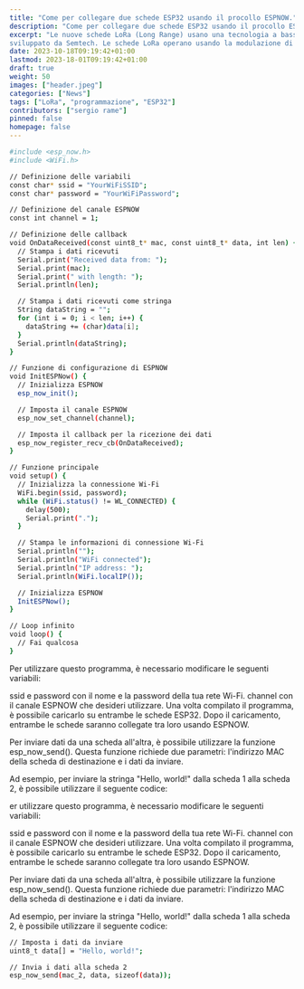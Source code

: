```yaml
---
title: "Come per collegare due schede ESP32 usando il procollo ESPNOW."
description: "Come per collegare due schede ESP32 usando il procollo ESPNOW."
excerpt: "Le nuove schede LoRa (Long Range) usano una tecnologia a bassa potenza wide area network (LPWAN)
sviluppato da Semtech. Le schede LoRa operano usando la modulazione di frequenza (FM) piuttosto che la modulazione di ampiezza..."
date: 2023-10-18T09:19:42+01:00
lastmod: 2023-18-01T09:19:42+01:00
draft: true
weight: 50
images: ["header.jpeg"]
categories: ["News"]
tags: ["LoRa", "programmazione", "ESP32"]
contributors: ["sergio rame"]
pinned: false
homepage: false
---
```





```bash
#include <esp_now.h>
#include <WiFi.h>

// Definizione delle variabili
const char* ssid = "YourWiFiSSID";
const char* password = "YourWiFiPassword";

// Definizione del canale ESPNOW
const int channel = 1;

// Definizione delle callback
void OnDataReceived(const uint8_t* mac, const uint8_t* data, int len) {
  // Stampa i dati ricevuti
  Serial.print("Received data from: ");
  Serial.print(mac);
  Serial.print(" with length: ");
  Serial.println(len);

  // Stampa i dati ricevuti come stringa
  String dataString = "";
  for (int i = 0; i < len; i++) {
    dataString += (char)data[i];
  }
  Serial.println(dataString);
}

// Funzione di configurazione di ESPNOW
void InitESPNow() {
  // Inizializza ESPNOW
  esp_now_init();

  // Imposta il canale ESPNOW
  esp_now_set_channel(channel);

  // Imposta il callback per la ricezione dei dati
  esp_now_register_recv_cb(OnDataReceived);
}

// Funzione principale
void setup() {
  // Inizializza la connessione Wi-Fi
  WiFi.begin(ssid, password);
  while (WiFi.status() != WL_CONNECTED) {
    delay(500);
    Serial.print(".");
  }

  // Stampa le informazioni di connessione Wi-Fi
  Serial.println("");
  Serial.println("WiFi connected");
  Serial.println("IP address: ");
  Serial.println(WiFi.localIP());

  // Inizializza ESPNOW
  InitESPNow();
}

// Loop infinito
void loop() {
  // Fai qualcosa
}
```



Per utilizzare questo programma, è necessario modificare le seguenti variabili:

ssid e password con il nome e la password della tua rete Wi-Fi.
channel con il canale ESPNOW che desideri utilizzare.
Una volta compilato il programma, è possibile caricarlo su entrambe le schede ESP32. Dopo il caricamento, entrambe le schede saranno collegate tra loro usando ESPNOW.

Per inviare dati da una scheda all'altra, è possibile utilizzare la funzione esp_now_send(). Questa funzione richiede due parametri: l'indirizzo MAC della scheda di destinazione e i dati da inviare.

Ad esempio, per inviare la stringa "Hello, world!" dalla scheda 1 alla scheda 2, è possibile utilizzare il seguente codice:


er utilizzare questo programma, è necessario modificare le seguenti variabili:

ssid e password con il nome e la password della tua rete Wi-Fi.
channel con il canale ESPNOW che desideri utilizzare.
Una volta compilato il programma, è possibile caricarlo su entrambe le schede ESP32. Dopo il caricamento, entrambe le schede saranno collegate tra loro usando ESPNOW.

Per inviare dati da una scheda all'altra, è possibile utilizzare la funzione esp_now_send(). Questa funzione richiede due parametri: l'indirizzo MAC della scheda di destinazione e i dati da inviare.

Ad esempio, per inviare la stringa "Hello, world!" dalla scheda 1 alla scheda 2, è possibile utilizzare il seguente codice:

```bash
// Imposta i dati da inviare
uint8_t data[] = "Hello, world!";

// Invia i dati alla scheda 2
esp_now_send(mac_2, data, sizeof(data));
```